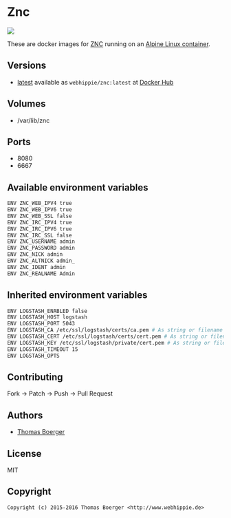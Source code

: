 # Znc

[![](https://badge.imagelayers.io/webhippie/znc:latest.svg)](https://imagelayers.io/?images=webhippie/znc:latest 'Get your own badge on imagelayers.io')

These are docker images for [ZNC](http://wiki.znc.in/ZNC) running on an
[Alpine Linux container](https://registry.hub.docker.com/u/webhippie/alpine/).


## Versions

* [latest](https://github.com/dockhippie/znc/tree/master)
  available as ```webhippie/znc:latest``` at
  [Docker Hub](https://registry.hub.docker.com/u/webhippie/znc/)


## Volumes

* /var/lib/znc


## Ports

* 8080
* 6667


## Available environment variables

```bash
ENV ZNC_WEB_IPV4 true
ENV ZNC_WEB_IPV6 true
ENV ZNC_WEB_SSL false
ENV ZNC_IRC_IPV4 true
ENV ZNC_IRC_IPV6 true
ENV ZNC_IRC_SSL false
ENV ZNC_USERNAME admin
ENV ZNC_PASSWORD admin
ENV ZNC_NICK admin
ENV ZNC_ALTNICK admin_
ENV ZNC_IDENT admin
ENV ZNC_REALNAME Admin
```


## Inherited environment variables

```bash
ENV LOGSTASH_ENABLED false
ENV LOGSTASH_HOST logstash
ENV LOGSTASH_PORT 5043
ENV LOGSTASH_CA /etc/ssl/logstash/certs/ca.pem # As string or filename
ENV LOGSTASH_CERT /etc/ssl/logstash/certs/cert.pem # As string or filename
ENV LOGSTASH_KEY /etc/ssl/logstash/private/cert.pem # As string or filename
ENV LOGSTASH_TIMEOUT 15
ENV LOGSTASH_OPTS
```


## Contributing

Fork -> Patch -> Push -> Pull Request


## Authors

* [Thomas Boerger](https://github.com/tboerger)


## License

MIT


## Copyright

```
Copyright (c) 2015-2016 Thomas Boerger <http://www.webhippie.de>
```

